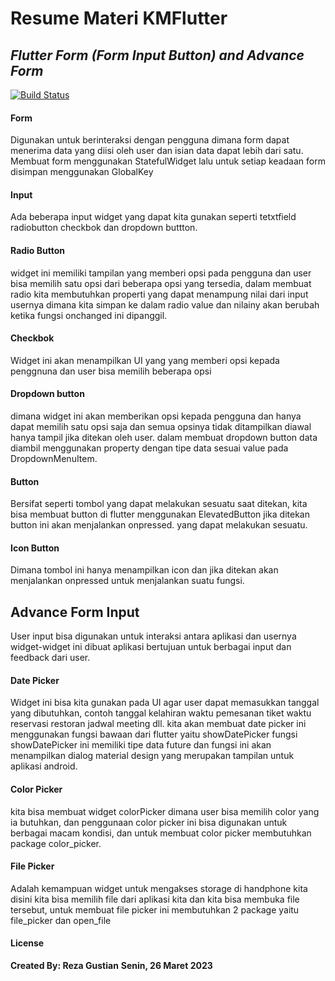 # Resume Materi KMFlutter
## _Flutter Form (Form Input Button) and Advance Form_

[![Build Status](https://travis-ci.org/joemccann/dillinger.svg?branch=master)](https://travis-ci.org/joemccann/dillinger)

#### Form
Digunakan untuk berinteraksi dengan pengguna dimana form dapat menerima data yang diisi oleh user dan isian data dapat lebih dari satu. Membuat form menggunakan StatefulWidget lalu untuk setiap keadaan form  disimpan menggunakan GlobalKey<FormState> 

#### Input 
Ada beberapa input widget yang dapat kita gunakan seperti tetxtfield radiobutton 	checkbok dan dropdown buttton. 


#### Radio Button
widget ini memiliki tampilan yang memberi opsi pada pengguna dan user bisa memilih satu opsi dari beberapa opsi yang tersedia, dalam membuat radio kita membutuhkan properti yang dapat menampung nilai dari input usernya dimana kita simpan ke dalam radio value dan nilainy akan berubah ketika fungsi onchanged ini dipanggil.


#### Checkbok 
Widget ini akan menampilkan UI yang yang memberi opsi kepada penggnuna dan user bisa memilih beberapa opsi 


#### Dropdown button
dimana widget ini akan memberikan opsi kepada pengguna dan hanya dapat memilih satu opsi saja dan semua opsinya tidak ditampilkan diawal 
hanya tampil jika ditekan oleh user. dalam membuat dropdown button data diambil menggunakan property dengan tipe data sesuai value pada
DropdownMenuItem.

#### Button
Bersifat seperti tombol yang dapat melakukan sesuatu saat ditekan, kita bisa membuat button di flutter menggunakan ElevatedButton jika ditekan button ini akan 
menjalankan onpressed. yang dapat melakukan sesuatu.

#### Icon Button
Dimana tombol ini hanya menampilkan icon dan jika ditekan akan menjalankan onpressed untuk menjalankan suatu fungsi.

## Advance Form Input

User input bisa digunakan untuk interaksi antara aplikasi dan usernya widget-widget ini dibuat aplikasi bertujuan untuk berbagai input dan feedback dari user.

#### Date Picker
Widget ini bisa kita gunakan pada UI agar user dapat memasukkan tanggal yang dibutuhkan, contoh tanggal kelahiran waktu pemesanan tiket waktu reservasi restoran jadwal meeting dll. kita akan membuat date picker ini menggunakan fungsi bawaan dari flutter yaitu showDatePicker fungsi showDatePicker ini memiliki tipe data future dan fungsi ini akan menampilkan dialog material design yang merupakan tampilan untuk aplikasi android.

#### Color Picker
kita bisa membuat widget colorPicker dimana user bisa memilih color yang ia butuhkan, dan penggunaan  color picker ini bisa 
digunakan untuk berbagai macam kondisi, dan untuk membuat color picker membutuhkan package color_picker.

#### File Picker
Adalah kemampuan widget untuk mengakses storage di handphone kita disini kita bisa memilih file dari aplikasi kita
dan kita bisa membuka file tersebut, untuk membuat file picker ini membutuhkan 2 package yaitu file_picker dan open_file


#### License

**Created By: Reza Gustian**
**Senin, 26 Maret 2023**